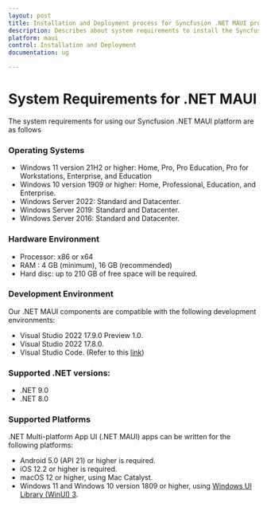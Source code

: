 ```yaml
---
layout: post
title: Installation and Deployment process for Syncfusion .NET MAUI products
description: Describes about system requirements to install the Syncfusion .NET MAUI Components and list of supported platforms. 
platform: maui
control: Installation and Deployment
documentation: ug

---
```


# System Requirements for .NET MAUI

The system requirements for using our Syncfusion .NET MAUI platform are as follows

### Operating Systems

* Windows 11 version 21H2 or higher: Home, Pro, Pro Education, Pro for Workstations, Enterprise, and Education
* Windows 10 version 1909 or higher: Home, Professional, Education, and Enterprise.
* Windows Server 2022: Standard and Datacenter.
* Windows Server 2019: Standard and Datacenter.
* Windows Server 2016: Standard and Datacenter.

### Hardware Environment

* Processor: x86 or x64
* RAM : 4 GB (minimum), 16 GB (recommended)
* Hard disc: up to 210 GB of free space will be required.

### Development Environment

Our .NET MAUI components are compatible with the following development environments:

* Visual Studio 2022 17.9.0 Preview 1.0.
* Visual Studio 2022 17.8.0.
* Visual Studio Code. (Refer to this [link](https://devblogs.microsoft.com/visualstudio/announcing-the-dotnet-maui-extension-for-visual-studio-code/))

### Supported .NET versions:

* .NET 9.0
* .NET 8.0

### Supported Platforms

.NET Multi-platform App UI (.NET MAUI) apps can be written for the following platforms:

* Android 5.0 (API 21) or higher is required.
* iOS 12.2 or higher is required.
* macOS 12 or higher, using Mac Catalyst.
* Windows 11 and Windows 10 version 1809 or higher, using [Windows UI Library (WinUI) 3](https://learn.microsoft.com/en-us/windows/apps/winui/winui3/).
